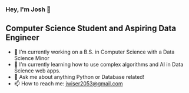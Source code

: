 ### Hey, I'm Josh 👋

## Computer Science Student and Aspiring Data Engineer
- 🔭 I’m currently working on a B.S. in Computer Science with a Data Science Minor
- 🌱 I’m currently learning how to use complex algorithms and AI in Data Science web apps.
- 💬 Ask me about anything Python or Database related!
- 📫 How to reach me: jwiser2053@gmail.com

